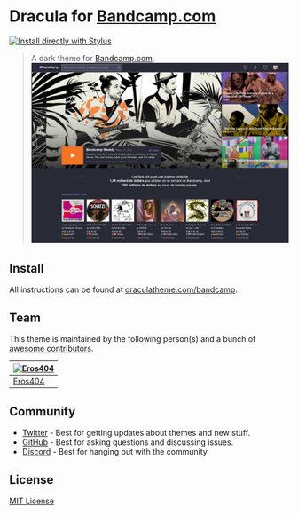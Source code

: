 # Dracula for [Bandcamp.com](https://bandcamp.com)

[![Install directly with Stylus](https://img.shields.io/badge/Install%20directly%20with-Stylus-238b8b.svg)](https://github.com/eros404/dracula-bandcamp/raw/main/style.user.css)

> A dark theme for [Bandcamp.com](https://bandcamp.com).
![Screenshot](./screenshot.png)

## Install

All instructions can be found at [draculatheme.com/bandcamp](https://draculatheme.com/bandcamp).

## Team

This theme is maintained by the following person(s) and a bunch of [awesome contributors](https://github.com/dracula/foobar/graphs/contributors).

| [![Eros404](https://github.com/eros404.png?size=100)](https://github.com/eros404) |
| ---------------------------------------------------------------------------------------- |
| [Eros404](https://github.com/eros404)                                               |

## Community

- [Twitter](https://twitter.com/draculatheme) - Best for getting updates about themes and new stuff.
- [GitHub](https://github.com/dracula/dracula-theme/discussions) - Best for asking questions and discussing issues.
- [Discord](https://draculatheme.com/discord-invite) - Best for hanging out with the community.

## License

[MIT License](./LICENSE)